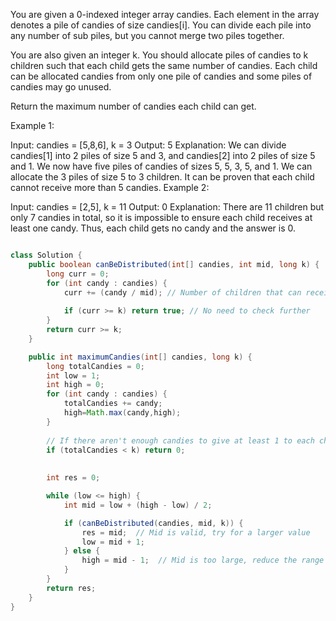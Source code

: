 You are given a 0-indexed integer array candies. Each element in the array denotes a pile of candies of size candies[i]. You can divide each pile into any number of sub piles, but you cannot merge two piles together.

You are also given an integer k. You should allocate piles of candies to k children such that each child gets the same number of candies. Each child can be allocated candies from only one pile of candies and some piles of candies may go unused.

Return the maximum number of candies each child can get.

 

Example 1:

Input: candies = [5,8,6], k = 3
Output: 5
Explanation: We can divide candies[1] into 2 piles of size 5 and 3, and candies[2] into 2 piles of size 5 and 1. We now have five piles of candies of sizes 5, 5, 3, 5, and 1. We can allocate the 3 piles of size 5 to 3 children. It can be proven that each child cannot receive more than 5 candies.
Example 2:

Input: candies = [2,5], k = 11
Output: 0
Explanation: There are 11 children but only 7 candies in total, so it is impossible to ensure each child receives at least one candy. Thus, each child gets no candy and the answer is 0.

```java

class Solution {
    public boolean canBeDistributed(int[] candies, int mid, long k) {
        long curr = 0;
        for (int candy : candies) {
            curr += (candy / mid); // Number of children that can receive at least `mid` candies
            
            if (curr >= k) return true; // No need to check further
        }
        return curr >= k;
    }

    public int maximumCandies(int[] candies, long k) {
        long totalCandies = 0;
        int low = 1;
        int high = 0;
        for (int candy : candies) {
            totalCandies += candy;
            high=Math.max(candy,high);
        }
        
        // If there aren't enough candies to give at least 1 to each child, return 0
        if (totalCandies < k) return 0;
        
        
        int res = 0;

        while (low <= high) {
            int mid = low + (high - low) / 2;

            if (canBeDistributed(candies, mid, k)) {
                res = mid;  // Mid is valid, try for a larger value
                low = mid + 1;
            } else {
                high = mid - 1;  // Mid is too large, reduce the range
            }
        }
        return res;
    }
}

```
